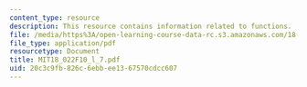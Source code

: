 ```yaml
---
content_type: resource
description: This resource contains information related to functions.
file: /media/https%3A/open-learning-course-data-rc.s3.amazonaws.com/18-022-calculus-of-several-variables-fall-2010/20c3c9fb826c6ebbee1367570cdcc607_MIT18_022F10_l_7.pdf
file_type: application/pdf
resourcetype: Document
title: MIT18_022F10_l_7.pdf
uid: 20c3c9fb-826c-6ebb-ee13-67570cdcc607
---
```

